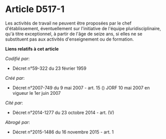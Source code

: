 # Article D517-1

Les activités de travail ne peuvent être proposées par le chef d'établissement, éventuellement sur l'initiative de l'équipe
pluridisciplinaire, qu'à titre exceptionnel, à partir de l'âge de seize ans, si elles ne se substituent pas aux activités
d'enseignement ou de formation.

**Liens relatifs à cet article**

_Codifié par_:

  - Décret n°59-322 du 23 février 1959

_Créé par_:

  - Décret n°2007-749 du 9 mai 2007 - art. 15 () JORF 10 mai 2007 en vigueur le 1er juin 2007

_Cité par_:

  - Décret n°2014-1277 du 23 octobre 2014 - art. (V)

_Abrogé par_:

  - Décret n°2015-1486 du 16 novembre 2015 - art. 1
